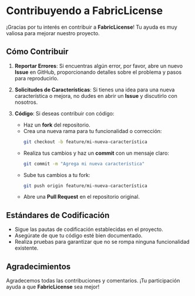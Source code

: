 # Contribuyendo a FabricLicense

¡Gracias por tu interés en contribuir a **FabricLicense**! Tu ayuda es muy valiosa para mejorar nuestro proyecto.

## Cómo Contribuir

1. **Reportar Errores**: Si encuentras algún error, por favor, abre un nuevo **Issue** en GitHub, proporcionando detalles sobre el problema y pasos para reproducirlo.

2. **Solicitudes de Características**: Si tienes una idea para una nueva característica o mejora, no dudes en abrir un **Issue** y discutirlo con nosotros.

3. **Código**: Si deseas contribuir con código:
   - Haz un **fork** del repositorio.
   - Crea una nueva rama para tu funcionalidad o corrección: 
     ```bash
     git checkout -b feature/mi-nueva-característica
     ```
   - Realiza tus cambios y haz un **commit** con un mensaje claro:
     ```bash
     git commit -m "Agrega mi nueva característica"
     ```
   - Sube tus cambios a tu fork:
     ```bash
     git push origin feature/mi-nueva-característica
     ```
   - Abre una **Pull Request** en el repositorio original.

## Estándares de Codificación

- Sigue las pautas de codificación establecidas en el proyecto.
- Asegúrate de que tu código esté bien documentado.
- Realiza pruebas para garantizar que no se rompa ninguna funcionalidad existente.

## Agradecimientos

Agradecemos todas las contribuciones y comentarios. ¡Tu participación ayuda a que **FabricLicense** sea mejor!

